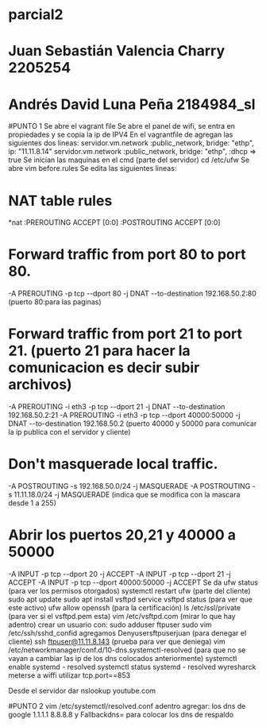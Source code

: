 # parcial2
# Juan Sebastián Valencia Charry		2205254
# Andrés David Luna Peña 						2184984_sl
#PUNTO 1
Se abre el vagrant file
Se abre el panel de wifi, se entra en propiedades y se copia la ip de IPV4
En el vagrantfile de agregan las siguientes dos lineas:
servidor.vm.network :public_network, bridge: "ethp", ip: "11.11.8.14"
servidor.vm.network :public_network, bridge: "ethp", :dhcp => true
Se inician las maquinas en el cmd
(parte del servidor)
cd /etc/ufw
Se abre vim before.rules
Se edita las siguientes lineas: 
# NAT table rules
*nat
:PREROUTING ACCEPT [0:0]
:POSTROUTING ACCEPT [0:0]
# Forward traffic from port 80 to port 80.
-A PREROUTING -p tcp --dport 80 -j DNAT --to-destination 192.168.50.2:80  (puerto 80:para las paginas)
# Forward traffic from port 21 to port 21. (puerto 21 para hacer la comunicacion es decir subir archivos)
-A PREROUTING -i eth3 -p tcp --dport 21 -j DNAT --to-destination 192.168.50.2:21
-A PREROUTING -i eth3 -p tcp --dport 40000:50000 -j DNAT --to-destination 192.168.50.2 (puerto 40000 y 50000 para comunicar la ip publica con el servidor y cliente)
# Don't masquerade local traffic.
-A POSTROUTING -s 192.168.50.0/24 -j MASQUERADE
-A POSTROUTING -s 11.11.18.0/24 -j MASQUERADE (indica que se modifica con la mascara desde 1 a 255)
# Abrir los puertos 20,21 y 40000 a 50000
-A INPUT -p tcp --dport 20 -j ACCEPT
-A INPUT -p tcp --dport 21 -j ACCEPT
-A INPUT -p tcp --dport 40000:50000 -j ACCEPT
Se da ufw status (para ver los permisos otorgados)
systemctl restart ufw
(parte del cliente)
sudo apt update 
sudo apt install vsftpd
service vsftpd status (para ver que este activo)
ufw allow openssh (para la certificación)
ls /etc/ssl/private  (para ver si el vsftpd.pem esta)
vim /etc/vsftpd.com (mirar lo que hay adentro)
crear un usuario con: sudo adduser ftpuser
sudo vim /etc/ssh/sshd_confid
agregamos Denyusersftpuserjuan (para denegar el cliente)
ssh ftpuser@11.11.8.143 (prueba para ver que deniega)
vim /etc/networkmanager/conf.d/10-dns.systemctl-resolved (para que no se vayan a cambiar las ip de los dns colocados anteriormente)
systemctl enable systemd - resolved 
systemctl status systemd - resolved
wyresharck
meterse a wiffi
utilizar tcp.port==853

Desde el servidor dar nslookup youtube.com

#PUNTO 2
vim /etc/systemctl/resolved.conf
adentro agregar: los dns de google 1.1.1.1 8.8.8.8
y Fallbackdns= para colocar los dns de respaldo

